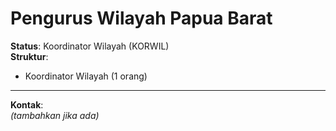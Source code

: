 # Pengurus Wilayah Papua Barat

**Status**: Koordinator Wilayah (KORWIL)  
**Struktur**:
- Koordinator Wilayah (1 orang)

---

**Kontak**:  
_(tambahkan jika ada)_
